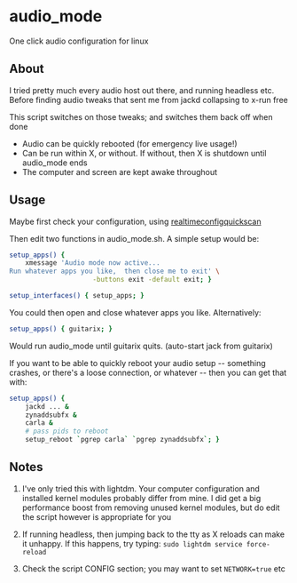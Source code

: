 # audio_mode
One click audio configuration for linux


## About
I tried pretty much every audio host out there, and running headless etc.  Before finding audio tweaks that sent me from jackd collapsing to x-run free

This script switches on those tweaks;  and switches them back off when done

* Audio can be quickly rebooted (for emergency live usage!)
* Can be run within X, or without.  If without, then X is shutdown until audio_mode ends
* The computer and screen are kept awake throughout


## Usage
Maybe first check your configuration, using [realtimeconfigquickscan](http://wiki.linuxaudio.org/wiki/system_configuration)

Then edit two functions in audio_mode.sh.  A simple setup would be:

```bash
setup_apps() {
	xmessage 'Audio mode now active...
Run whatever apps you like,  then close me to exit' \
					 -buttons exit -default exit; }

setup_interfaces() { setup_apps; }
```

You could then open and close whatever apps you like.  Alternatively:

```bash
setup_apps() { guitarix; }
```

Would run audio_mode until guitarix quits.  (auto-start jack from guitarix)

If you want to be able to quickly reboot your audio setup -- something crashes, or there's a loose connection, or whatever -- then you can get that with:

```bash
setup_apps() {
	jackd ... &
	zynaddsubfx &
	carla &
	# pass pids to reboot
	setup_reboot `pgrep carla` `pgrep zynaddsubfx`; }
```

## Notes
1. I've only tried this with lightdm.  Your computer configuration and installed kernel modules probably differ from mine.  I did get a big performance boost from removing unused kernel modules, but do edit the script however is appropriate for you

2. If running headless, then jumping back to the tty as X reloads can make it unhappy.  If this happens, try typing: `sudo lightdm service force-reload`

3. Check the script CONFIG section;  you may want to set `NETWORK=true` etc